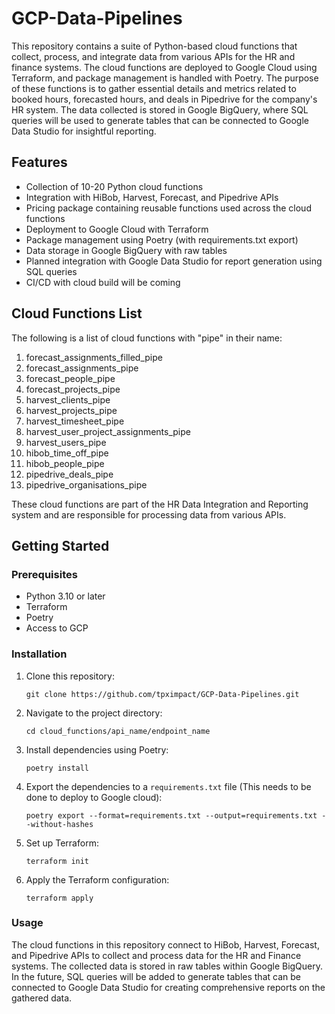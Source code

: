 # GCP-Data-Pipelines

This repository contains a suite of Python-based cloud functions that collect, process, and integrate data from various APIs for the HR and finance systems. The cloud functions are deployed to Google Cloud using Terraform, and package management is handled with Poetry. The purpose of these functions is to gather essential details and metrics related to booked hours, forecasted hours, and deals in Pipedrive for the company's HR system. The data collected is stored in Google BigQuery, where SQL queries will be used to generate tables that can be connected to Google Data Studio for insightful reporting.

## Features

- Collection of 10-20 Python cloud functions
- Integration with HiBob, Harvest, Forecast, and Pipedrive APIs
- Pricing package containing reusable functions used across the cloud functions
- Deployment to Google Cloud with Terraform
- Package management using Poetry (with requirements.txt export)
- Data storage in Google BigQuery with raw tables
- Planned integration with Google Data Studio for report generation using SQL queries
- CI/CD with cloud build will be coming

## Cloud Functions List

The following is a list of cloud functions with "pipe" in their name:

1. forecast_assignments_filled_pipe
2. forecast_assignments_pipe
3. forecast_people_pipe
4. forecast_projects_pipe
5. harvest_clients_pipe
6. harvest_projects_pipe
7. harvest_timesheet_pipe
8. harvest_user_project_assignments_pipe
9. harvest_users_pipe
10. hibob_time_off_pipe
11. hibob_people_pipe
12. pipedrive_deals_pipe
13. pipedrive_organisations_pipe

These cloud functions are part of the HR Data Integration and Reporting system and are responsible for processing data from various APIs.

## Getting Started

### Prerequisites

- Python 3.10 or later
- Terraform
- Poetry
- Access to GCP

### Installation

1. Clone this repository:

    `git clone https://github.com/tpximpact/GCP-Data-Pipelines.git`


2. Navigate to the project directory:

    `cd cloud_functions/api_name/endpoint_name`

3. Install dependencies using Poetry:

    `poetry install`


4. Export the dependencies to a `requirements.txt` file
    (This needs to be done to deploy to Google cloud):
    
    `poetry export --format=requirements.txt --output=requirements.txt --without-hashes`


5. Set up Terraform:
    
    `terraform init`


6. Apply the Terraform configuration:
    
    `terraform apply`



### Usage

The cloud functions in this repository connect to HiBob, Harvest, Forecast, and Pipedrive APIs to collect and process data for the HR and Finance systems. The collected data is stored in raw tables within Google BigQuery. In the future, SQL queries will be added to generate tables that can be connected to Google Data Studio for creating comprehensive reports on the gathered data.

